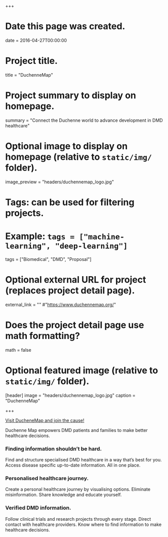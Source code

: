 +++
# Date this page was created.
date = 2016-04-27T00:00:00

# Project title.
title = "DuchenneMap"

# Project summary to display on homepage.
summary = "Connect the Duchenne world to advance development in DMD healthcare"

# Optional image to display on homepage (relative to `static/img/` folder).
image_preview = "headers/duchennemap_logo.jpg"

# Tags: can be used for filtering projects.
# Example: `tags = ["machine-learning", "deep-learning"]`
tags = ["Biomedical", "DMD", "Proposal"]

# Optional external URL for project (replaces project detail page).
external_link = ""
#"https://www.duchennemap.org/"

# Does the project detail page use math formatting?
math = false

# Optional featured image (relative to `static/img/` folder).
[header]
image = "headers/duchennemap_logo.jpg"
caption = "DuchenneMap"

+++

<a href="https://www.duchennemap.org/">Visit DucheneMap and join the cause!</a>

Duchenne Map empowers DMD patients and families to make better healthcare decisions.

### Finding information shouldn’t be hard.

Find and structure specialised DMD healthcare in a way that’s best for you. Access disease specific up-to-date information. All in one place.


### Personalised healthcare journey.

Create a personal healthcare journey by visualising options. Eliminate misinformation. Share knowledge and educate yourself.


### Verified DMD information.

Follow clinical trials and research projects through every stage. Direct contact with healthcare providers. Know where to find information to make healthcare decisions.

